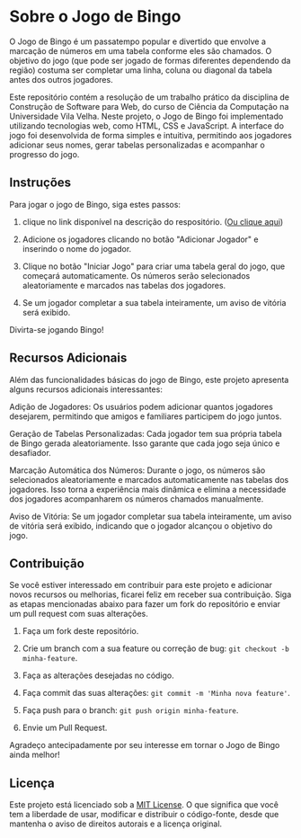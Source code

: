 # Sobre o Jogo de Bingo
O Jogo de Bingo é um passatempo popular e divertido que envolve a marcação de números em uma tabela conforme eles são chamados. O objetivo do jogo (que pode ser jogado de formas diferentes dependendo da região) costuma ser completar uma linha, coluna ou diagonal da tabela antes dos outros jogadores.

Este repositório contém a resolução de um trabalho prático da disciplina de Construção de Software para Web, do curso de Ciência da Computação na Universidade Vila Velha. Neste projeto, o Jogo de Bingo foi implementado utilizando tecnologias web, como HTML, CSS e JavaScript. A interface do jogo foi desenvolvida de forma simples e intuitiva, permitindo aos jogadores adicionar seus nomes, gerar tabelas personalizadas e acompanhar o progresso do jogo.

## Instruções

Para jogar o jogo de Bingo, siga estes passos:

1. clique no link disponível na descrição do respositório. ([Ou clique aqui](https://zsskayr0.github.io/uvv-webdesign-bingo/index/index.html))

2. Adicione os jogadores clicando no botão "Adicionar Jogador" e inserindo o nome do jogador.

3. Clique no botão "Iniciar Jogo" para criar uma tabela geral do jogo, que começará automaticamente. Os números serão selecionados aleatoriamente e marcados nas tabelas dos jogadores.

5. Se um jogador completar a sua tabela inteiramente, um aviso de vitória será exibido.

Divirta-se jogando Bingo!

## Recursos Adicionais
Além das funcionalidades básicas do jogo de Bingo, este projeto apresenta alguns recursos adicionais interessantes:

Adição de Jogadores: Os usuários podem adicionar quantos jogadores desejarem, permitindo que amigos e familiares participem do jogo juntos.

Geração de Tabelas Personalizadas: Cada jogador tem sua própria tabela de Bingo gerada aleatoriamente. Isso garante que cada jogo seja único e desafiador.

Marcação Automática dos Números: Durante o jogo, os números são selecionados aleatoriamente e marcados automaticamente nas tabelas dos jogadores. Isso torna a experiência mais dinâmica e elimina a necessidade dos jogadores acompanharem os números chamados manualmente.

Aviso de Vitória: Se um jogador completar sua tabela inteiramente, um aviso de vitória será exibido, indicando que o jogador alcançou o objetivo do jogo.

## Contribuição
Se você estiver interessado em contribuir para este projeto e adicionar novos recursos ou melhorias, ficarei feliz em receber sua contribuição. Siga as etapas mencionadas abaixo para fazer um fork do repositório e enviar um pull request com suas alterações.


1. Faça um fork deste repositório.

2. Crie um branch com a sua feature ou correção de bug: `git checkout -b minha-feature`.

3. Faça as alterações desejadas no código.

4. Faça commit das suas alterações: `git commit -m 'Minha nova feature'`.

5. Faça push para o branch: `git push origin minha-feature`.

6. Envie um Pull Request.

Agradeço antecipadamente por seu interesse em tornar o Jogo de Bingo ainda melhor!

## Licença

Este projeto está licenciado sob a [MIT License](LICENSE). O que significa que você tem a liberdade de usar, modificar e distribuir o código-fonte, desde que mantenha o aviso de direitos autorais e a licença original.
